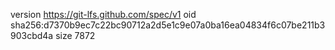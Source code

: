 version https://git-lfs.github.com/spec/v1
oid sha256:d7370b9ec7c22bc90712a2d5e1c9e07a0ba16ea04834f6c07be211b3903cbd4a
size 7872
